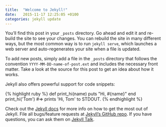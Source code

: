 ```yaml
---
title:  "Welcome to Jekyll!"
date:   2015-11-17 12:25:05 +0100
categories: jekyll update
---
```

You’ll find this post in your `_posts` directory. Go ahead and edit it and re-build the site to see your changes.
You can rebuild the site in many different ways, but the most common way is to run `jekyll serve`,
which launches a web server and auto-regenerates your site when a file is updated.

<!-- more -->

To add new posts, simply add a file in the `_posts` directory that follows the convention `YYYY-MM-DD-name-of-post.ext` and includes the necessary front matter. Take a look at the source for this post to get an idea about how it works.

Jekyll also offers powerful support for code snippets:

{% highlight ruby %}
def print_hi(name)
  puts "Hi, #{name}"
end
print_hi('Tom')
#=> prints 'Hi, Tom' to STDOUT.
{% endhighlight %}

Check out the [Jekyll docs][jekyll-docs] for more info on how to get the most out of Jekyll. File all bugs/feature requests at [Jekyll’s GitHub repo][jekyll-gh]. If you have questions, you can ask them on [Jekyll Talk][jekyll-talk].

[jekyll-docs]: http://jekyllrb.com/docs/home
[jekyll-gh]:   https://github.com/jekyll/jekyll
[jekyll-talk]: https://talk.jekyllrb.com/

